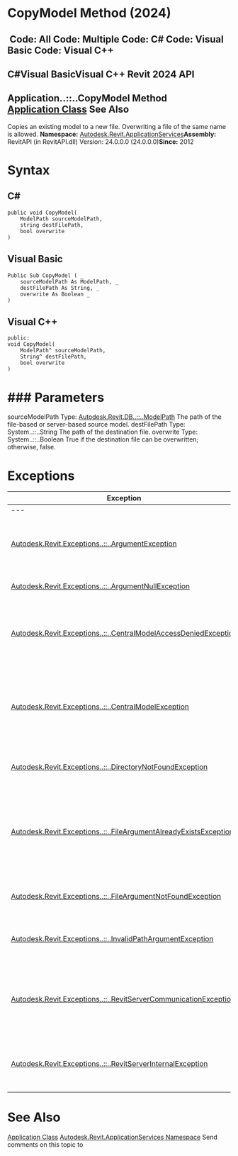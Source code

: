 # CopyModel Method (2024)

﻿
 Code: All Code: Multiple Code: C# Code: Visual Basic Code: Visual C++   
---  
C#Visual BasicVisual C++
Revit 2024 API  
---  
Application..::..CopyModel Method   
[Application Class](94db8ea8-d2c3-5e71-8030-466bcb8e4426.md "Application Class") See Also  
---  
Copies an existing model to a new file. Overwriting a file of the same name is allowed. 
**Namespace:** [Autodesk.Revit.ApplicationServices](91957e18-2935-006c-83ab-3b5b9dbb5928.md "Autodesk.Revit.ApplicationServices Namespace")**Assembly:** RevitAPI (in RevitAPI.dll) Version: 24.0.0.0 (24.0.0.0)**Since:** 2012 
# Syntax
C#  
---  
```text
public void CopyModel(
	ModelPath sourceModelPath,
	string destFilePath,
	bool overwrite
)
```
  
Visual Basic  
---  
```text
Public Sub CopyModel ( _
	sourceModelPath As ModelPath, _
	destFilePath As String, _
	overwrite As Boolean _
)
```
  
Visual C++  
---  
```text
public:
void CopyModel(
	ModelPath^ sourceModelPath, 
	String^ destFilePath, 
	bool overwrite
)
```
  
# ### Parameters
sourceModelPath
    Type: [Autodesk.Revit.DB..::..ModelPath](40a84c72-e4b8-72ac-2f71-3216c66a11b3.md "ModelPath Class") The path of the file-based or server-based source model. 
destFilePath
    Type: System..::..String The path of the destination file. 
overwrite
    Type: System..::..Boolean True if the destination file can be overwritten; otherwise, false. 
# Exceptions
| Exception | Condition |
| --- | --- |
| --- | --- |
| [Autodesk.Revit.Exceptions..::..ArgumentException](2e6e4206-97a8-dd4b-df5d-4269f4bb6088.md "ArgumentException Class") | The given path sourceModelPath is a cloud path which is not supported in this method. |
| [Autodesk.Revit.Exceptions..::..ArgumentNullException](631e1424-60f4-929b-4e52-dda9dcd26316.md "ArgumentNullException Class") | A non-optional argument was null |
| [Autodesk.Revit.Exceptions..::..CentralModelAccessDeniedException](3e38b7b1-1ee8-c7f0-6cdd-bacf67bf61f4.md "CentralModelAccessDeniedException Class") | Access to the central model was denied. A possible reason is because the model was under maintenance. |
| [Autodesk.Revit.Exceptions..::..CentralModelException](0e2ac15f-ca64-42c3-b3ef-e6f7ca1cb59a.md "CentralModelException Class") | The central model is missing. -or- An internal error happened on the central model, please contact the server administrator. |
| [Autodesk.Revit.Exceptions..::..DirectoryNotFoundException](e6614e11-0fd4-df20-0d2d-02722b779128.md "DirectoryNotFoundException Class") | Thrown when the directory of destination file doesn't exist. |
| [Autodesk.Revit.Exceptions..::..FileArgumentAlreadyExistsException](bffdd5da-7a0a-2450-efa8-84a1deeebae3.md "FileArgumentAlreadyExistsException Class") | The destination file exists and can't be overwritten. -or- destFilePath is pointing to a folder that already exists and cannot be deleted. |
| [Autodesk.Revit.Exceptions..::..FileArgumentNotFoundException](ca9ccaa9-ed08-d40d-31a7-1af3ad2dcb84.md "FileArgumentNotFoundException Class") | The Revit model specified by sourceModelPath doesn't exist. |
| [Autodesk.Revit.Exceptions..::..InvalidPathArgumentException](3f3c93a6-008b-f9de-40d4-5cd99bb32b34.md "InvalidPathArgumentException Class") | The destination file name includes one or more invalid characters. |
| [Autodesk.Revit.Exceptions..::..RevitServerCommunicationException](a0003d89-0113-6623-65da-0db5c568bfb6.md "RevitServerCommunicationException Class") | The server-based central model could not be accessed because of a network communication error. |
| [Autodesk.Revit.Exceptions..::..RevitServerInternalException](6dcd093c-d643-07cd-535f-36ffa9d2db52.md "RevitServerInternalException Class") | An internal error happened on the server, please contact the server administrator. |

# See Also
[Application Class](94db8ea8-d2c3-5e71-8030-466bcb8e4426.md "Application Class")
[Autodesk.Revit.ApplicationServices Namespace](91957e18-2935-006c-83ab-3b5b9dbb5928.md "Autodesk.Revit.ApplicationServices Namespace")
Send comments on this topic to 